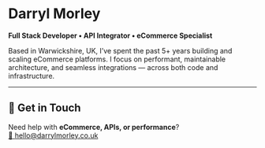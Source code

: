 # Darryl Morley
**Full Stack Developer • API Integrator • eCommerce Specialist**

Based in Warwickshire, UK, I’ve spent the past 5+ years building and scaling eCommerce platforms. I focus on performant, maintainable architecture, and seamless integrations — across both code and infrastructure.

---

## 🤝 Get in Touch

Need help with **eCommerce, APIs, or performance**?  
[📧 hello@darrylmorley.co.uk](mailto:hello@darrylmorley.co.uk?subject=Contact%20From%20Github)
